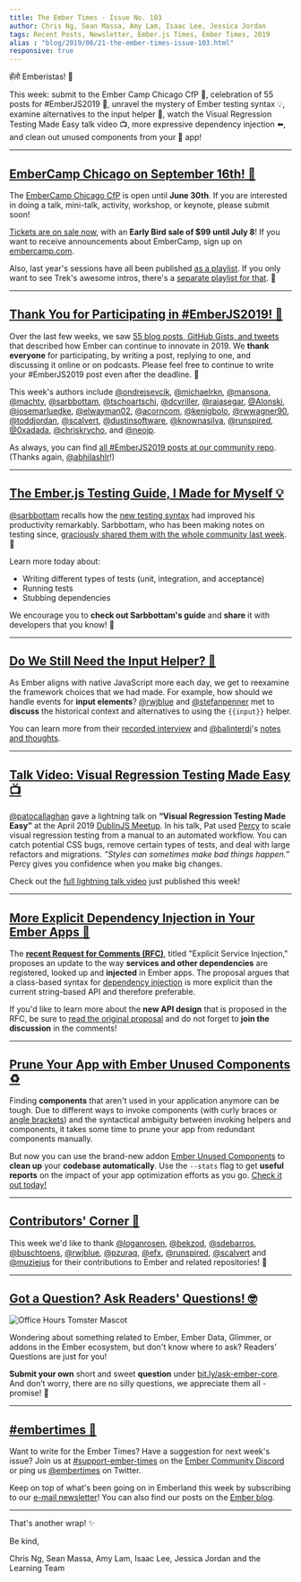 ```yaml
---
title: The Ember Times - Issue No. 103
author: Chris Ng, Sean Massa, Amy Lam, Isaac Lee, Jessica Jordan
tags: Recent Posts, Newsletter, Ember.js Times, Ember Times, 2019
alias : "blog/2019/06/21-the-ember-times-issue-103.html"
responsive: true
---
```


हॅलो Emberistas! 🐹

This week:
submit to the Ember Camp Chicago CfP 🌭,
celebration of 55 posts for #EmberJS2019 🎉,
unravel the mystery of Ember testing syntax 💡,
examine alternatives to the input helper 🤔,
watch the Visual Regression Testing Made Easy talk video 📺,
more expressive dependency injection ⬅️,
and clean out unused components from your 🐹 app!

---

## [EmberCamp Chicago on September 16th! 🌭](http://embercamp.com/)

The [EmberCamp Chicago CfP](https://cfp.emberconf.com/events/embercamp-chicago-2019) is open until **June 30th**. If you are interested in doing a talk, mini-talk, activity, workshop, or keynote, please submit soon!

[Tickets are on sale now](https://www.eventbrite.com/e/embercamp-chicago-2019-registration-63595006376), with an **Early Bird sale of $99 until July 8**! If you want to receive announcements about EmberCamp, sign up on [embercamp.com](http://embercamp.com/).

Also, last year's sessions have all been published [as a playlist](https://www.youtube.com/playlist?list=PL4eq2DPpyBbm-vTgHMdBjUi1Qd5GiRIfW). If you only want to see Trek's awesome intros, there's a [separate playlist for that](https://www.youtube.com/playlist?list=PL4eq2DPpyBbmrQSORHoiTBNapQX2Hqu0C). 🥁

---

## [Thank You for Participating in #EmberJS2019! 🎉](https://blog.emberjs.com/2019/05/20/ember-2019-roadmap-call-for-posts.html)

Over the last few weeks, we saw [55 blog posts, GitHub Gists, and tweets](https://github.com/abhilashlr/emberjs2019-posts) that described how Ember can continue to innovate in 2019. We **thank everyone** for participating, by writing a post, replying to one, and discussing it online or on podcasts. Please feel free to continue to write your #EmberJS2019 post even after the deadline. 💖

This week's authors include [@ondrejsevcik](https://twitter.com/ondrejsevcik/status/1138778957178974209), [@michaelrkn](https://gist.github.com/michaelrkn/249666be12de3374d1f8e49af1ddfdc5), [@mansona](https://chris.manson.ie/ember-2019-sell-what-we-have-and-fix-papercuts/), [@machty](https://twitter.com/amatchneer/status/1139242398134018048), [@sarbbottam](https://medium.com/@sarbbottam/emberjs2019-wishlist-ba11a6a3e012), [@tschoartschi](https://dev.to/tschoartschi/send-ember-on-a-diet-and-thrive-innovation-2aef), [@dcyriller](https://dcyriller.github.io/ember-call-for-blog-posts/), [@rajasegar](http://hangaroundtheweb.com/2019/06/ember-into-futurity/), [@Alonski](https://alonbukaiblog.netlify.com/ember-2019-more-tooling/), [@josemarluedke](https://josemarluedke.com/blog/emberjs-2019-roadmap/), [@elwayman02](https://twitter.com/JordanHawker/status/1139811888953319424), [@acorncom](https://twitter.com/acorncom/status/1140456701318987776), [@kenigbolo](https://gist.github.com/kenigbolo/3503d158858660e2d90fbb6726db2caf), [@rwwagner90](https://shipshape.io/blog/ember-2019/), [@toddjordan](http://presentationtier.com/emberjs2019/), [@scalvert](https://www.linkedin.com/pulse/managing-migrations-ember-steve-calvert), [@dustinsoftware](https://dev.to/dustinsoftware/the-case-for-embeddable-ember-4120), [@knownasilya](https://ilyaradchenko.com/fragmentation-over-obsalecence/), [@runspired](https://runspired.com/2019/06/17/emberdata2019/), [@0xadada](https://0xadada.pub/2019/06/17/essential-ember-addons/), [@chriskrycho](https://www.chriskrycho.com/2019/emberjs2019-part-1.html), and [@neojp](https://gist.github.com/neojp/d7b2cdc38a04776cf3e41a6e698fb07e).

As always, you can find [all #EmberJS2019 posts at our community repo](https://github.com/abhilashlr/emberjs2019-posts). (Thanks again, [@abhilashlr](https://github.com/abhilashlr/)!)

---

## [The Ember.js Testing Guide, I Made for Myself 💡](https://medium.com/@sarbbottam/the-ember-js-testing-guide-i-made-for-myself-c9a073a0c718)

[@sarbbottam](https://github.com/sarbbottam) recalls how the [new testing syntax](https://guides.emberjs.com/release/testing/) had improved his productivity remarkably. Sarbbottam, who has been making notes on testing since, [graciously shared them with the whole community last week](https://medium.com/@sarbbottam/the-ember-js-testing-guide-i-made-for-myself-c9a073a0c718). 💯

Learn more today about:

- Writing different types of tests (unit, integration, and acceptance)
- Running tests
- Stubbing dependencies

We encourage you to **check out Sarbbottam's guide** and **share** it with developers that you know! 💛

---

## [Do We Still Need the Input Helper? 🤔](https://www.youtube.com/watch?v=c0Rl6o9wLX0)

As Ember aligns with native JavaScript more each day, we get to reexamine the framework choices that we had made. For example, how should we handle events for **input elements**? [@rwjblue](https://github.com/rwjblue) and [@stefanpenner](https://github.com/stefanpenner) met to **discuss** the historical context and alternatives to using the `{{input}}` helper.

You can learn more from their [recorded interview](https://www.youtube.com/watch?v=c0Rl6o9wLX0) and [@balinterdi](https://github.com/balinterdi)'s [notes and thoughts](http://www.balinterdi.com/blog/built-in-input-helpers-in-ember-js-when-and-whether-they-should-be-used/).

---

## [Talk Video: Visual Regression Testing Made Easy 📺](https://www.youtube.com/watch?v=d0ZCJNeybbs)

[@patocallaghan](https://github.com/patocallaghan) gave a lightning talk on **“Visual Regression Testing Made Easy”** at the April 2019 [DublinJS Meetup](https://www.meetup.com/DublinJS/). In his talk, Pat used [Percy](https://percy.io/) to scale visual regression testing from a manual to an automated workflow. You can catch potential CSS bugs, remove certain types of tests, and deal with large refactors and migrations. _“Styles can sometimes make bad things happen.”_ Percy gives you confidence when you make big changes.

Check out the [full lightning talk video](https://www.youtube.com/watch?v=d0ZCJNeybbs) just published this week!

---

## [More Explicit Dependency Injection in Your Ember Apps 🐹](https://github.com/emberjs/rfcs/pull/502)

The [**recent Request for Comments (RFC)**](https://github.com/emberjs/rfcs/pull/502), titled "Explicit Service Injection," proposes an update to the way **services and other dependencies** are registered, looked up and **injected** in Ember apps. The proposal argues that a class-based syntax for [dependency injection](https://guides.emberjs.com/v3.10.0/applications/dependency-injection/) is more explicit than the current string-based API and therefore preferable.

If you'd like to learn more about the **new API design** that is proposed in the RFC, be sure to [read the original proposal](https://github.com/nullvoxpopuli/rfcs/blob/explicit-dependency-injection/text/0000-explicit-dependency-injection.md) and do not forget to **join the discussion** in the comments!

---

## [Prune Your App with Ember Unused Components ♻️](https://github.com/vastec/ember-unused-components)

Finding **components** that aren't used in your application anymore can be tough. Due to different ways to invoke components (with curly braces or [angle brackets](https://guides.emberjs.com/release/reference/syntax-conversion-guide/)) and the syntactical ambiguity between invoking helpers and components, it takes some time to prune your app from redundant components manually.

But now you can use the brand-new addon [Ember Unused Components](https://github.com/vastec/ember-unused-components) to **clean up** your **codebase automatically**. Use the `--stats` flag to get **useful reports** on the impact of your app optimization efforts as you go. [Check it out today!](https://github.com/vastec/ember-unused-components)

---

## [Contributors' Corner 👏](https://guides.emberjs.com/release/contributing/repositories/)

<p>This week we'd like to thank <a href="https://github.com/loganrosen" target="gh-user">@loganrosen</a>, <a href="https://github.com/bekzod" target="gh-user">@bekzod</a>, <a href="https://github.com/sdebarros" target="gh-user">@sdebarros</a>, <a href="https://github.com/buschtoens" target="gh-user">@buschtoens</a>, <a href="https://github.com/rwjblue" target="gh-user">@rwjblue</a>, <a href="https://github.com/pzuraq" target="gh-user">@pzuraq</a>, <a href="https://github.com/efx" target="gh-user">@efx</a>, <a href="https://github.com/runspired" target="gh-user">@runspired</a>, <a href="https://github.com/scalvert" target="gh-user">@scalvert</a> and <a href="https://github.com/muziejus" target="gh-user">@muziejus</a> for their contributions to Ember and related repositories! 💖</p>

---

## [Got a Question? Ask Readers' Questions! 🤓](https://docs.google.com/forms/d/e/1FAIpQLScqu7Lw_9cIkRtAiXKitgkAo4xX_pV1pdCfMJgIr6Py1V-9Og/viewform)

<div class="blog-row">
  <img class="float-right small transparent padded" alt="Office Hours Tomster Mascot" title="Readers' Questions" src="/images/tomsters/officehours.png" />

  <p>Wondering about something related to Ember, Ember Data, Glimmer, or addons in the Ember ecosystem, but don't know where to ask? Readers’ Questions are just for you!</p>

<p><strong>Submit your own</strong> short and sweet <strong>question</strong> under <a href="https://bit.ly/ask-ember-core" target="rq">bit.ly/ask-ember-core</a>. And don’t worry, there are no silly questions, we appreciate them all - promise! 🤞</p>

</div>

---

## [#embertimes 📰](https://blog.emberjs.com/tags/newsletter.html)

Want to write for the Ember Times? Have a suggestion for next week's issue? Join us at [#support-ember-times](https://discordapp.com/channels/480462759797063690/485450546887786506) on the [Ember Community Discord](https://discordapp.com/invite/zT3asNS) or ping us [@embertimes](https://twitter.com/embertimes) on Twitter.

Keep on top of what's been going on in Emberland this week by subscribing to our [e-mail newsletter](https://the-emberjs-times.ongoodbits.com/)! You can also find our posts on the [Ember blog](https://emberjs.com/blog/tags/newsletter.html).

---

That's another wrap! ✨

Be kind,

Chris Ng, Sean Massa, Amy Lam, Isaac Lee, Jessica Jordan and the Learning Team
